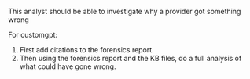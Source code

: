 This analyst should be able to investigate why a provider got something wrong

For customgpt: 
1. First add citations to the forensics report. 
2. Then using the forensics report and the KB files, do a full analysis of what could have gone wrong. 
